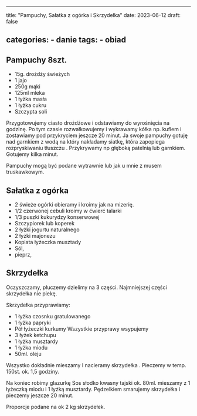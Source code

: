 

---
title: "Pampuchy, Sałatka z ogórka i Skrzydełka"
date: 2023-06-12
draft: false

categories:
    - danie
tags:
    - obiad
---

## Pampuchy 8szt.


* 15g. drożdży świeżych
* 1 jajo
* 250g mąki
* 125ml mleka
* 1 łyżka masła
* 1 łyżka cukru
* Szczypta soli

Przygotowujemy ciasto drożdżowe i odstawiamy do wyrośnięcia na godzinę.
Po tym czasie rozwałkowujemy i wykrawamy kółka np. kuflem i zostawiamy pod przykryciem jeszcze 20 minut.
Ja swoje pampuchy gotuję nad garnkiem z wodą na który nakładamy siatkę, która zapopiega rozpryskiwaniu tłuszczu .
Przykrywamy np głęboką patelnią lub garnkiem. 
Gotujemy kilka minut.

Pampuchy mogą być podane wytrawnie lub jak u mnie z musem truskawkowym.

## Sałatka z ogórka


* 2 świeże ogórki obieramy i kroimy jak na mizerię.
* 1/2 czerwonej cebuli kroimy w ćwierć talarki
* 1/3 puszki kukurydzy konserwowej
* Szczypiorek lub koperek
* 2 łyżki jogurtu naturalnego
* 2 łyżki majonezu
* Kopiata łyżeczka musztady
* Sól, 
* pieprz,


## Skrzydełka


Oczyszczamy, płuczemy dzielimy na 3 części.
Najmniejszej części skrzydełka nie piekę.

Skrzydełka przyprawiamy:

* 1 łyżka czosnku gratulowanego
* 1 łyżka papryki
* Pół łyżeczki kurkumy
Wszystkie przyprawy wsypujemy
* 3 łyżek ketchupu
* 1 łyżka musztardy
* 1 łyżka miodu
* 50ml. oleju

Wszystko dokładnie mieszamy I nacieramy skrzydełka .
Pieczemy w temp. 150st. ok. 1,5 godziny.

Na koniec robimy glazurkę
Sos słodko kwasny tajski ok. 80ml. mieszamy z 1 łyżeczką miodu i 1 łyżką musztardy.
Pędzelkiem smarujemy skrzydełka i pieczemy jeszcze 20 minut.

Proporcje podane na ok 2 kg skrzydełek.